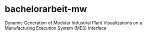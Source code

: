# bachelorarbeit-mw
Dynamic Generation of Modular Industrial Plant Visualizations on a Manufacturing Execution System (MES) Interface
